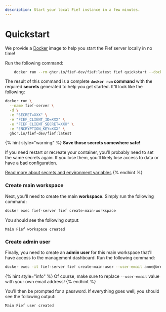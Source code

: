 ```yaml
---
description: Start your local Fief instance in a few minutes.
---
```


# Quickstart

We provide a [Docker](https://www.docker.com/get-started) image to help you start the Fief server locally in no time!

Run the following command:

```bash
    docker run --rm ghcr.io/fief-dev/fief:latest fief quickstart --docker
```

The result of this command is a complete **`docker run` command** with the required **secrets** generated to help you get started. It'll look like the following:

```bash
docker run \
  --name fief-server \
  -d \
  -e "SECRET=XXX" \
  -e "FIEF_CLIENT_ID=XXX" \
  -e "FIEF_CLIENT_SECRET=XXX" \
  -e "ENCRYPTION_KEY=XXX" \
  ghcr.io/fief-dev/fief:latest
```

{% hint style="warning" %}
**Save those secrets somewhere safe!**

If you need restart or recreate your container, you'll probably need to set the same secrets again. If you lose them, you'll likely lose access to data or have a bad configuration.

[Read more about secrets and environment variables](environment-variables.md)
{% endhint %}

### Create main workspace

Next, you'll need to create the main **workspace**. Simply run the following command:

```bash
docker exec fief-server fief create-main-workspace
```

You should see the following output:

```
Main Fief workspace created
```

### Create admin user

Finally, you need to create an **admin user** for this main workspace that'll have access to the management dashboard. Run the following command:

```bash
docker exec -it fief-server fief create-main-user --user-email anne@bretagne.duchy
```

{% hint style="info" %}
Of course, make sure to replace `--user-email` value with your own email address!
{% endhint %}

You'll then be prompted for a password. If everything goes well, you should see the following output:

```
Main Fief user created
```
